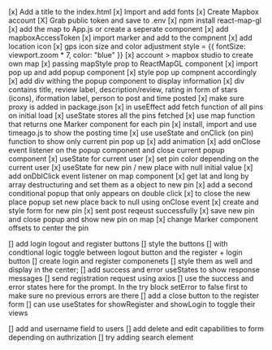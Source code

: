 [x] Add a title to the index.html
[x] Import and add fonts
[x] Create Mapbox account
[X] Grab public token and save to .env
[x] npm install react-map-gl
[x] add the map to App.js or create a seperate component
[x] add mapboxAccessToken
[x] import marker and add to the compnent
[x] add location icon
[x] gps icon size and color adjustment style = {{ fontSize: viewport.zoom * 7, color: "blue" }}
[x] account > mapbox studio to create own map
[x] passing mapStyle prop to ReactMapGL component
[x] import pop up and add popup component
[x] style pop up compnent accordingly
[x] add div withing the popup component to display information
[x] div contains title, review label, description/review, rating in form of stars (icons), iformation label, person to post and time posted
[x] make sure proxy is added in package.json
[x] in useEffect add fetch function of all pins on initial load
[x] useState stores all the pins fetched
[x] use map function that returns one Marker component for each pin
[x] install, import and use timeago.js to show the posting time
[x] use useState and onClick (on pin) function to show only current pin pop up
[x] add animation
[x] add onClose event listener on the popup component and close current popup component
[x] useState for current user
[x] set pin color depending on the current user
[x] useState for new pin / new place with null initial value
[x] add onDblClick event listener on map component
[x] get lat and long by array destructuring and set them as a object to new pin
[x] add a second conditional popup that only appears on double click
[x] to close the new place popup set new place back to null using onClose event
[x] create and style form for new pin
[x] sent post reqeust successfully
[x] save new pin and close popup and show new pin on map
[x] change Marker component offsets to center the pin

[] add login logout and register buttons
[] style the buttons
[] with condtional logic toggle between logout button and the register + login button
[] create login and register componenets
[] style them as well and display in the center;
[] add success and error useStates to show response messages
[] send registration request using axios
[] use the success and error states here for the prompt. In the try block setError to false first to make sure no previous errors are there
[] add a close button to the register form
[] can use useStates for showRegister and showLogin to toggle their views

[] add and username field to users
[] add delete and edit capabilities to form depending on authrization
[] try adding search element
